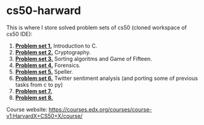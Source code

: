 # cs50-harward

This is where I store solved problem sets of cs50 (cloned workspace of cs50 IDE):
1. [**Problem set 1.**](/pset1) Introduction to C.
2. [**Problem set 2.**](/pset2) Cryptography.
3. [**Problem set 3.**](/pset3) Sorting algoritms and Game of Fifteen.
4. [**Problem set 4.**](/pset4) Forensics.
5. [**Problem set 5.**](/pset5) Speller.
6. [**Problem set 6.**](/pset6) Twitter sentiment analysis (and porting some of previous tasks from c to py)
7. [**Problem set 7.**](/pset7) 
8. [**Problem set 8.**](/pset8) 

Course website: https://courses.edx.org/courses/course-v1:HarvardX+CS50+X/course/
